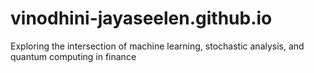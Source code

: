 # vinodhini-jayaseelen.github.io
Exploring the intersection of machine learning, stochastic analysis, and quantum computing in finance
